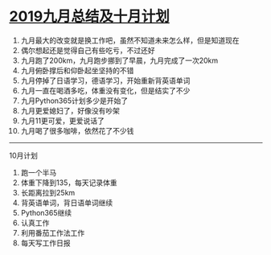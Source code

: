 # [2019九月总结及十月计划](https://github.com/yihong0618/gitblog/issues/44)

1. 九月最大的改变就是换工作吧，虽然不知道未来怎么样，但是知道现在
2. 偶尔想起还是觉得自己有些吃亏，不过还好
3. 九月跑了200km，九月跑步挪到了早晨，九月完成了一次20km
4. 九月俯卧撑后和仰卧起坐坚持的不错
5. 九月停掉了日语学习，德语学习，开始重新背英语单词
6. 九月一直在喝酒多吃，体重没有变化，但是结实了不少
7. 九月Python365计划多少是开始了
8. 九月更爱媳妇了，好像没有吵架
9. 九月11更可爱，更爱说话了
10. 九月喝了很多咖啡，依然花了不少钱

---

10月计划

1. 跑一个半马
2. 体重下降到135，每天记录体重
3. 长距离拉到25km
4. 背英语单词，背日语单词继续
5. Python365继续
6. 认真工作
7. 利用番茄工作法工作
8. 每天写工作日报